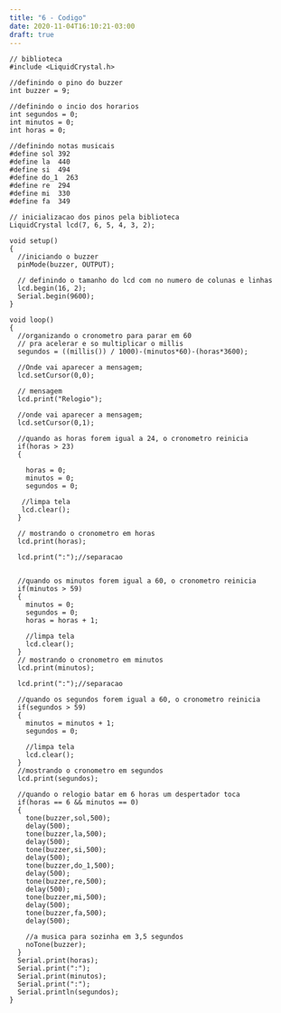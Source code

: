 ```yaml
---
title: "6 - Codigo"
date: 2020-11-04T16:10:21-03:00
draft: true
---
```

	// biblioteca
	#include <LiquidCrystal.h>
	
	//definindo o pino do buzzer
	int buzzer = 9;
	
	//definindo o incio dos horarios
	int segundos = 0;
	int minutos = 0;
	int horas = 0;
	
	//definindo notas musicais
	#define sol 392
	#define la  440
	#define si  494
	#define do_1  263
	#define re  294
	#define mi  330
	#define fa  349
	
	// inicializacao dos pinos pela biblioteca
	LiquidCrystal lcd(7, 6, 5, 4, 3, 2);
	
	void setup()
	{
	  //iniciando o buzzer
	  pinMode(buzzer, OUTPUT);
	   
	  // definindo o tamanho do lcd com no numero de colunas e linhas
	  lcd.begin(16, 2);
	  Serial.begin(9600);
	}
	
	void loop()
	{
	  //organizando o cronometro para parar em 60
	  // pra acelerar e so multiplicar o millis
	  segundos = ((millis()) / 1000)-(minutos*60)-(horas*3600);
	 
	  //Onde vai aparecer a mensagem;
	  lcd.setCursor(0,0);
	 
	  // mensagem
	  lcd.print("Relogio");
	 
	  //onde vai aparecer a mensagem;
	  lcd.setCursor(0,1);
	 
	  //quando as horas forem igual a 24, o cronometro reinicia
	  if(horas > 23)
	  {
	   
	    horas = 0;
	    minutos = 0;
	    segundos = 0;
	 
	   //limpa tela
	   lcd.clear();
	  }
	 
	  // mostrando o cronometro em horas
	  lcd.print(horas);
	 
	  lcd.print(":");//separacao
	
	 
	  //quando os minutos forem igual a 60, o cronometro reinicia
	  if(minutos > 59)
	  {
	    minutos = 0;
	    segundos = 0;
	    horas = horas + 1;
	
	    //limpa tela  
	    lcd.clear();
	  }
	  // mostrando o cronometro em minutos
	  lcd.print(minutos);
	 
	  lcd.print(":");//separacao
	   
	  //quando os segundos forem igual a 60, o cronometro reinicia
	  if(segundos > 59)
	  {
	    minutos = minutos + 1;
	    segundos = 0;
	
	    //limpa tela  
	    lcd.clear();
	  }
	  //mostrando o cronometro em segundos
	  lcd.print(segundos);
	
	  //quando o relogio batar em 6 horas um despertador toca
	  if(horas == 6 && minutos == 0)
	  {
	    tone(buzzer,sol,500);
	    delay(500);
	    tone(buzzer,la,500);
	    delay(500);
	    tone(buzzer,si,500);
	    delay(500);
	    tone(buzzer,do_1,500);
	    delay(500);
	    tone(buzzer,re,500);
	    delay(500);
	    tone(buzzer,mi,500);
	    delay(500);
	    tone(buzzer,fa,500);
	    delay(500);
	   
	    //a musica para sozinha em 3,5 segundos
	    noTone(buzzer);
	  }
	  Serial.print(horas);
	  Serial.print(":");
	  Serial.print(minutos);
	  Serial.print(":");
	  Serial.println(segundos);
	}
	